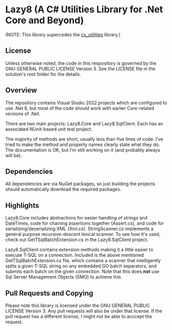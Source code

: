 Lazy8 (A C# Utilities Library for .Net Core and Beyond)
=====================================

(NOTE: This library supercedes the [cs_utilities](https://github.com/ctimmons/cs_utilities) library.)

License
-------

Unless otherwise noted, the code in this respository is governed by the GNU GENERAL PUBLIC LICENSE Version 3.  See the LICENSE file in the solution's root folder for the details.

Overview
--------

The repository contains Visual Studio 2022 projects which are configured to use .Net 8, but most of the code should work with earlier Core-related versions of .Net.

There are two main projects: Lazy8.Core and Lazy8.SqlClient.  Each has an associated NUnit-based unit test project.

The majority of methods are short, usually less than five lines of code.  I've tried to make the method and property names clearly state what they do.  The documentation is OK, but I'm still working on it (and probably always will be).

Dependencies
------------

All dependencies are via NuGet packages, so just building the projects should automatically download the required packages.

Highlights
----------

Lazy8.Core includes abstractions for easier handling of strings and DateTimes, code for chaining assertions together (Assert.cs), and code for serializing/deserializing XML (Xml.cs).  StringScanner.cs implements a general purpose recursive-descent lexical scanner.  To see how it's used, check out GetTSqlBatchExtension.cs in the Lazy8.SqlClient project.

Lazy8.SqlClient contains extension methods making it a little easier to execute T-SQL on a connection.  Included is the above mentioned GetTSqlBatchExtension.cs file, which contains a scanner that intelligently splits a given T-SQL string on any embedded GO batch separators, and submits each batch on the given connection.  Note that this does __not__ use Sql Server Management Objects (SMO) to achieve this.

Pull Requests and Copying
-------------------------

Please note this library is licensed under the GNU GENERAL PUBLIC LICENSE Version 3.  Any pull requests will also be under that license.  If the pull request has a different license, I might not be able to acccept the request.

